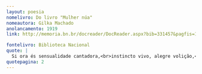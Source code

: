 ```yaml
---
layout: poesia
nomelivro: Do livro "Mulher núa"
nomeautora: Gilka Machado
anolancamento: 1919
link: http://memoria.bn.br/docreader/DocReader.aspx?bib=331457&pagfis=12 

fontelivro: Biblioteca Nacional
quote: |
  Si ora és sensualidade cantadora,<br>instincto vivo, alegre volição,<br>logo és conciencia calma, pensadora,<br>silenciosa tortura da razão.
quotepagina: 2
---
```

